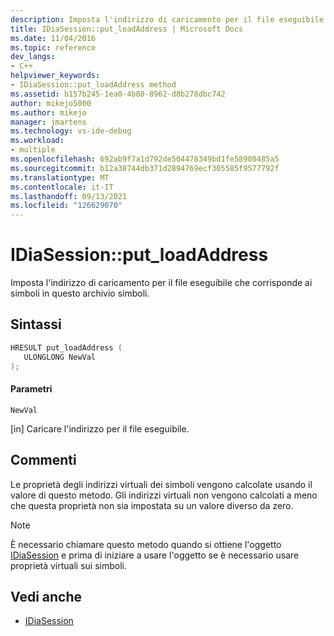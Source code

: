 ```yaml
---
description: Imposta l'indirizzo di caricamento per il file eseguibile che corrisponde ai simboli in questo archivio simboli.
title: IDiaSession::put_loadAddress | Microsoft Docs
ms.date: 11/04/2016
ms.topic: reference
dev_langs:
- C++
helpviewer_keywords:
- IDiaSession::put_loadAddress method
ms.assetid: b157b245-1ea0-4b80-8962-d8b278dbc742
author: mikejo5000
ms.author: mikejo
manager: jmartens
ms.technology: vs-ide-debug
ms.workload:
- multiple
ms.openlocfilehash: 692ab9f7a1d792de504478349bd1fe58908485a5
ms.sourcegitcommit: b12a38744db371d2894769ecf305585f9577792f
ms.translationtype: MT
ms.contentlocale: it-IT
ms.lasthandoff: 09/13/2021
ms.locfileid: "126629070"
---
```

# <a name="idiasessionput_loadaddress"></a>IDiaSession::put_loadAddress
Imposta l'indirizzo di caricamento per il file eseguibile che corrisponde ai simboli in questo archivio simboli.

## <a name="syntax"></a>Sintassi

```C++
HRESULT put_loadAddress ( 
   ULONGLONG NewVal
);
```

#### <a name="parameters"></a>Parametri
 `NewVal`

[in] Caricare l'indirizzo per il file eseguibile.

## <a name="remarks"></a>Commenti
 Le proprietà degli indirizzi virtuali dei simboli vengono calcolate usando il valore di questo metodo. Gli indirizzi virtuali non vengono calcolati a meno che questa proprietà non sia impostata su un valore diverso da zero.

> [!NOTE]
> È necessario chiamare questo metodo quando si ottiene l'oggetto [IDiaSession](../../debugger/debug-interface-access/idiasession.md) e prima di iniziare a usare l'oggetto se è necessario usare proprietà virtuali sui simboli.

## <a name="see-also"></a>Vedi anche
- [IDiaSession](../../debugger/debug-interface-access/idiasession.md)
